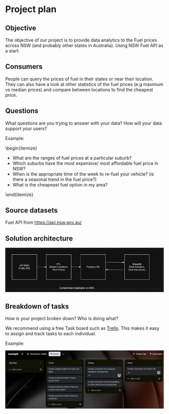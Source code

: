 # Project plan 

## Objective 
The objective of our project is to provide data analytics to the Fuel prices across NSW (and probably other states in Australia).
Using NSW Fuel API as a start.


## Consumers 
People can query the prices of fuel in their states or near their location. They can also have a look at other statistics of the fuel prices (e.g maximum vs median prices) and compare between locations to find the cheapest price.


## Questions 
What questions are you trying to answer with your data? How will your data support your users?

Example: 

\begin{itemize}
- What are the ranges of fuel prices at a particular suburb?
- Which suburbs have the most expensive/ most affordable fuel price in NSW?
- When is the appropriate time of the week to re-fuel your vehicle? (is there a seasonal trend in the fuel price?)
- What is the cheapeast fuel option in my area?

\end{itemize}

## Source datasets 

Fuel API from https://api.nsw.gov.au/ 

## Solution architecture


![images/ETL.png](images/ETL.png)

## Breakdown of tasks 
How is your project broken down? Who is doing what?

We recommend using a free Task board such as [Trello](https://trello.com/). This makes it easy to assign and track tasks to each individual. 

Example: 

![images/kanban-task-board.png](images/kanban-task-board.png)